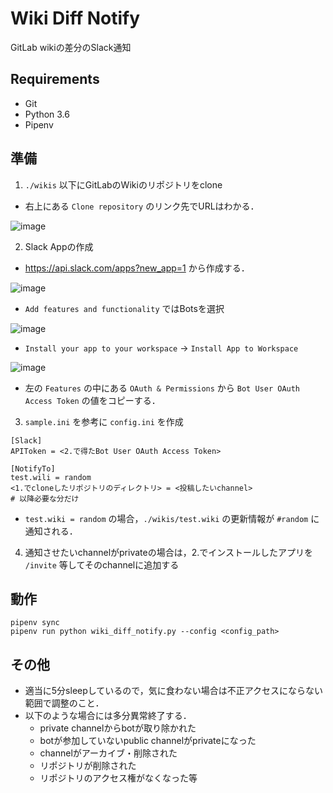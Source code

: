 # Wiki Diff Notify
GitLab wikiの差分のSlack通知

## Requirements

- Git
- Python 3.6
- Pipenv

## 準備

1. `./wikis` 以下にGitLabのWikiのリポジトリをclone
- 右上にある `Clone repository` のリンク先でURLはわかる．

![image](https://user-images.githubusercontent.com/25898373/64052256-cde0e600-cbb8-11e9-8b11-df597713e635.png)

2. Slack Appの作成
- https://api.slack.com/apps?new_app=1 から作成する．

![image](https://user-images.githubusercontent.com/25898373/64052432-624b4880-cbb9-11e9-914b-407eeb38426c.png)

- `Add features and functionality` ではBotsを選択

![image](https://user-images.githubusercontent.com/25898373/64052980-7e4fe980-cbbb-11e9-8954-36b76a4db501.png)

- `Install your app to your workspace` -> `Install App to Workspace`

![image](https://user-images.githubusercontent.com/25898373/64053178-41d0bd80-cbbc-11e9-83d3-665750f0eb8d.png)

- 左の `Features` の中にある `OAuth & Permissions` から `Bot User OAuth Access Token` の値をコピーする．

3. `sample.ini` を参考に `config.ini` を作成

```
[Slack]
APIToken = <2.で得たBot User OAuth Access Token>

[NotifyTo]
test.wili = random
<1.でcloneしたリポジトリのディレクトリ> = <投稿したいchannel>
# 以降必要な分だけ
```

- `test.wiki = random` の場合，`./wikis/test.wiki` の更新情報が `#random` に通知される．

4. 通知させたいchannelがprivateの場合は，2.でインストールしたアプリを `/invite` 等してそのchannelに追加する

## 動作

```terminal
pipenv sync
pipenv run python wiki_diff_notify.py --config <config_path>
```

## その他
- 適当に5分sleepしているので，気に食わない場合は不正アクセスにならない範囲で調整のこと．
- 以下のような場合には多分異常終了する．
  - private channelからbotが取り除かれた
  - botが参加していないpublic channelがprivateになった
  - channelがアーカイブ・削除された
  - リポジトリが削除された
  - リポジトリのアクセス権がなくなった等
